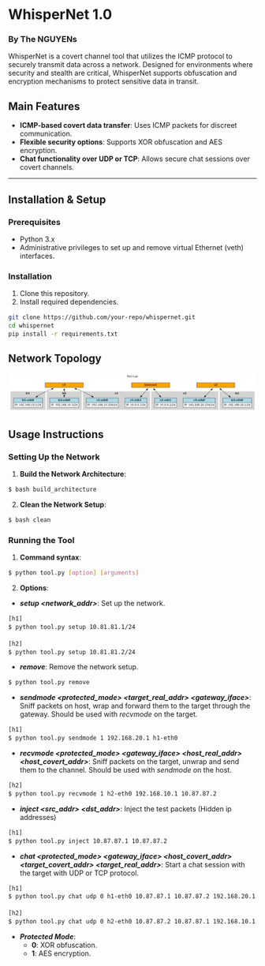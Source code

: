 # WhisperNet 1.0
### By The NGUYENs

WhisperNet is a covert channel tool that utilizes the ICMP protocol to securely transmit data across a network. Designed for environments where security and stealth are critical, WhisperNet supports obfuscation and encryption mechanisms to protect sensitive data in transit.

## Main Features
- **ICMP-based covert data transfer**: Uses ICMP packets for discreet communication.
- **Flexible security options**: Supports XOR obfuscation and AES encryption.
- **Chat functionality over UDP or TCP**: Allows secure chat sessions over covert channels.

---

## Installation & Setup

### Prerequisites
- Python 3.x
- Administrative privileges to set up and remove virtual Ethernet (veth) interfaces.

### Installation
1. Clone this repository.
2. Install required dependencies.

```bash
git clone https://github.com/your-repo/whispernet.git
cd whispernet
pip install -r requirements.txt
```

## Network Topology

![Network Topology](/netlab/graph.png)

## Usage Instructions

### Setting Up the Network

1. **Build the Network Architecture**:
```sh
$ bash build_architecture
```

2. **Clean the Network Setup**:
```sh
$ bash clean
```

### Running the Tool

1. **Command syntax**:
```sh
$ python tool.py [option] [arguments]
```

2. **Options**:
- ***setup <network_addr>***: Set up the network.

```sh
[h1]
$ python tool.py setup 10.81.81.1/24

[h2]
$ python tool.py setup 10.81.81.2/24
```

- ***remove***: Remove the network setup.

```sh
$ python tool.py remove
```

- ***sendmode <protected_mode> <target_real_addr> <gateway_iface>***: Sniff packets on host, wrap and forward them to the target through the gateway. Should be used with *recvmode* on the target.

```sh
[h1] 
$ python tool.py sendmode 1 192.168.20.1 h1-eth0
```

- ***recvmode <protected_mode> <gateway_iface> <host_real_addr> <host_covert_addr>***: Sniff packets on the target, unwrap and send them to the channel. Should be used with *sendmode* on the host.

```sh
[h2] 
$ python tool.py recvmode 1 h2-eth0 192.168.10.1 10.87.87.2
```

- ***inject <src_addr> <dst_addr>***: Inject the test packets (Hidden ip addresses)

```sh
[h1] 
$ python tool.py inject 10.87.87.1 10.87.87.2
```

- ***chat <protocol> <protected_mode> <gateway_iface> <host_covert_addr> <target_covert_addr> <target_real_addr>***: Start a chat session with the target with UDP or TCP protocol.

```sh
[h1]
$ python tool.py chat udp 0 h1-eth0 10.87.87.1 10.87.87.2 192.168.20.1

[h2]
$ python tool.py chat udp 0 h2-eth0 10.87.87.2 10.87.87.1 192.168.10.1
```

- ***Protected Mode***:
    - **0**: XOR obfuscation.
    - **1**: AES encryption.

    